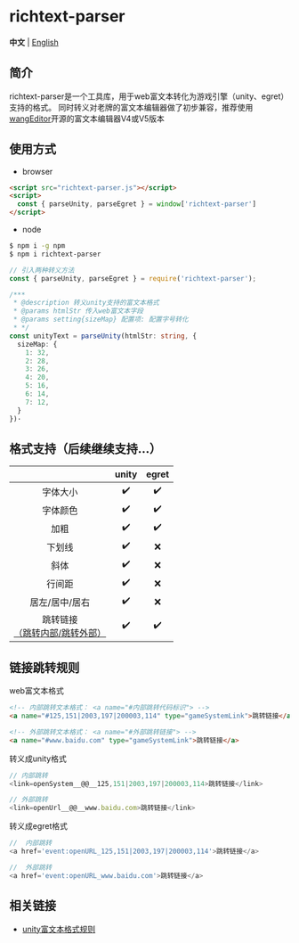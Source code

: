 # richtext-parser

**中文** | [English](./README.en.md)

## 简介

richtext-parser是一个工具库，用于web富文本转化为游戏引擎（unity、egret）支持的格式。
同时转义对老牌的富文本编辑器做了初步兼容，推荐使用[wangEditor](https://github.com/wangeditor-team/wangEditor)开源的富文本编辑器V4或V5版本

## 使用方式
- browser
  
``` HTML
<script src="richtext-parser.js"></script>
<script>
  const { parseUnity, parseEgret } = window['richtext-parser']
</script>
```

- node
``` bash
$ npm i -g npm
$ npm i richtext-parser
```
``` typescript
// 引入两种转义方法
const { parseUnity, parseEgret } = require('richtext-parser');

/***
 * @description 转义unity支持的富文本格式
 * @params htmlStr 传入web富文本字段
 * @params setting{sizeMap} 配置项: 配置字号转化
 * */ 
const unityText = parseUnity(htmlStr: string, {
  sizeMap: {
    1: 32,
    2: 28,
    3: 26,
    4: 20,
    5: 16,
    6: 14,
    7: 12,
  }
})·

```

## 格式支持（后续继续支持...）

|         |    unity   |    egret   |
|   :-:   |     :-:    |    :-:   |
|字体大小|     ✔️     |     ✔️   |
|字体颜色|     ✔️     |     ✔️   |
|加粗   |     ✔️     |     ✔️   |
|下划线   |     ✔️     |    ❌  |
|斜体   |     ✔️     |    ❌  |
|行间距  |     ✔️     |     ❌   |
|居左/居中/居右|     ✔️     |     ❌    |
|跳转链接<br>[（跳转内部/跳转外部）](跳转规则 "跳转规则")|     ✔️     |     ✔️   |


## 链接跳转规则
web富文本格式
``` HTML
<!-- 内部跳转文本格式： <a name="#内部跳转代码标识"> -->
<a name="#125,151|2003,197|200003,114" type="gameSystemLink">跳转链接</a>

<!-- 外部跳转文本格式： <a name="#外部跳转链接"> -->
<a name="#www.baidu.com" type="gameSystemLink">跳转链接</a>
```

转义成unity格式
``` JavaScript
// 内部跳转
<link=openSystem__@@__125,151|2003,197|200003,114>跳转链接</link>

// 外部跳转
<link=openUrl__@@__www.baidu.com>跳转链接</link>
```


转义成egret格式
``` JavaScript
//  内部跳转
<a href='event:openURL_125,151|2003,197|200003,114'>跳转链接</a>

//  外部跳转
<a href='event:openURL_www.baidu.com'>跳转链接</a>
```

## 相关链接
- [unity富文本格式规则](http://digitalnativestudios.com/textmeshpro/docs/rich-text)
